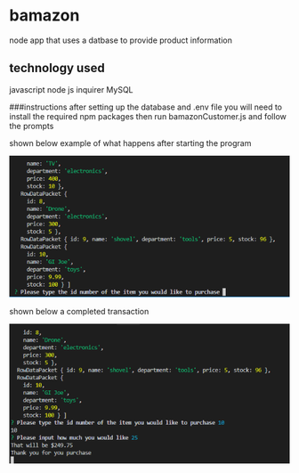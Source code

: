 # bamazon

node app that uses a datbase to provide product information

## technology used

javascript
node js
inquirer
MySQL

###instructions
after setting up the database and .env file
you will need to install the required npm packages
then run bamazonCustomer.js
and follow the prompts

shown below example of what happens after starting the program

![example](images/examplePart1.png)

shown below a completed transaction

![example](images/examplePart2.png)
